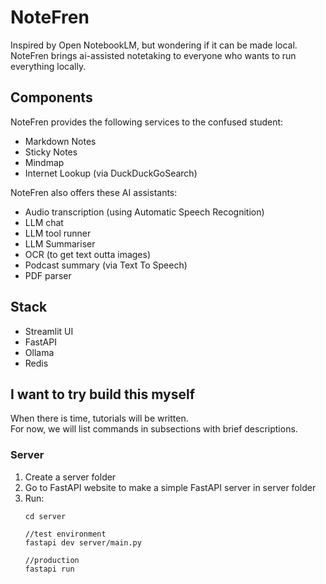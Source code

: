 # NoteFren

Inspired by Open NotebookLM, but wondering if it can be made local.  
NoteFren brings ai-assisted notetaking to everyone who wants to run everything locally. 

## Components  
NoteFren provides the following services to the confused student:  
- Markdown Notes
- Sticky Notes
- Mindmap
- Internet Lookup (via DuckDuckGoSearch)

NoteFren also offers these AI assistants:
- Audio transcription (using Automatic Speech Recognition)
- LLM chat
- LLM tool runner
- LLM Summariser
- OCR (to get text outta images)
- Podcast summary (via Text To Speech)
- PDF parser

## Stack
- Streamlit UI
- FastAPI
- Ollama
- Redis

## I want to try build this myself
When there is time, tutorials will be written.  
For now, we will list commands in subsections with brief descriptions.  

### Server
1. Create a server folder
2. Go to FastAPI website to make a simple FastAPI server in server folder
3. Run: 
    ```
    cd server
    
    //test environment
    fastapi dev server/main.py

    //production
    fastapi run
    ```
